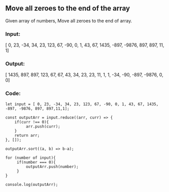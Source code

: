 ## Move all zeroes to the end of the array

Given array of numbers, Move all zeroes to the end of array.

### Input:

[ 0, 23, -34, 34, 23, 123, 67, -90, 0, 1, 43, 67, 1435, -897, -9876, 897, 897, 11, 1]

### Output:

[ 1435, 897, 897, 123, 67, 67, 43, 34, 23, 23, 11, 1, 1, -34, -90, -897, -9876, 0, 0]

### Code:

```
let input = [ 0, 23, -34, 34, 23, 123, 67, -90, 0, 1, 43, 67, 1435, -897, -9876, 897, 897,11,1];

const outputArr = input.reduce((arr, curr) => {
    if(curr !== 0){
         arr.push(curr);
    }
    return arr;
}, []);

outputArr.sort((a, b) => b-a);

for (number of input){
     if(number === 0){
         outputArr.push(number);
     }
}

console.log(outputArr);
```
